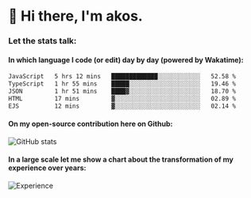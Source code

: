 # 👋 Hi there, I'm akos. 


### Let the stats talk:


#### In which language I code (or edit) day by day (powered by Wakatime): 

<!--START_SECTION:waka-->

```txt
JavaScript   5 hrs 12 mins   █████████████░░░░░░░░░░░░   52.58 %
TypeScript   1 hr 55 mins    █████░░░░░░░░░░░░░░░░░░░░   19.46 %
JSON         1 hr 51 mins    ████▓░░░░░░░░░░░░░░░░░░░░   18.70 %
HTML         17 mins         ▓░░░░░░░░░░░░░░░░░░░░░░░░   02.89 %
EJS          12 mins         ▓░░░░░░░░░░░░░░░░░░░░░░░░   02.14 %
```

<!--END_SECTION:waka-->

#### On my open-source contribution here on Github:
 
![GitHub stats](https://github-readme-stats.vercel.app/api?username=akosbalasko)

#### In a large scale let me show a chart about the transformation of my experience over years:   

![Experience](https://cr-skills-chart-widget.azurewebsites.net/api/api?username=akosbalasko)
